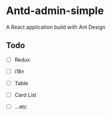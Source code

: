 # Antd-admin-simple

A React application build with Ant Design

## Todo
- [ ] Redux
- [ ] i18n
- [ ] Table
- [ ] Card List
- [ ] ...etc

